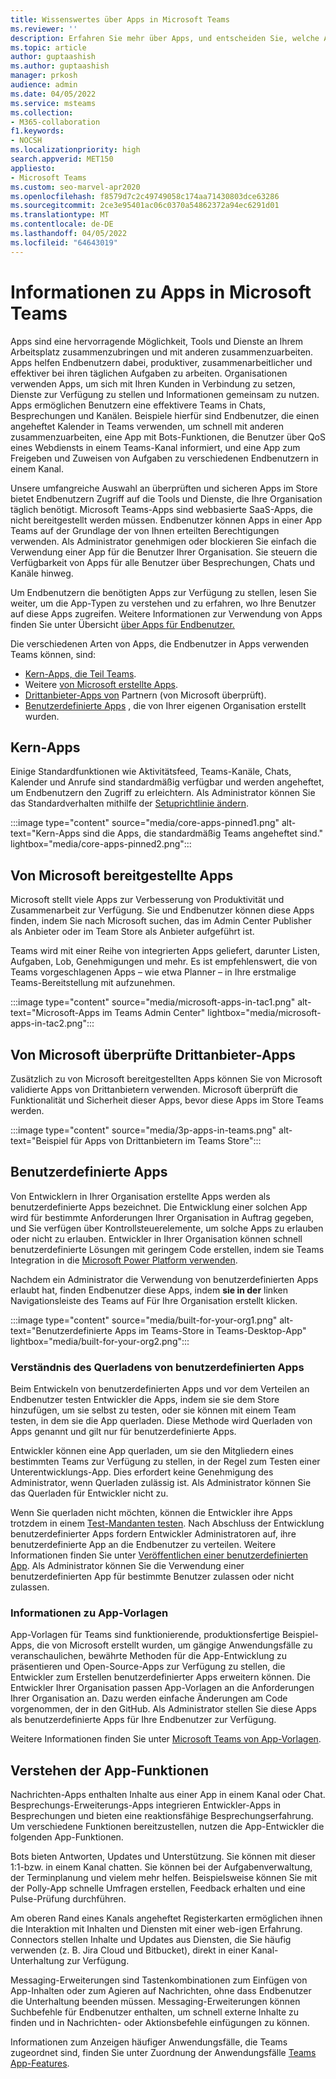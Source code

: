 ```yaml
---
title: Wissenswertes über Apps in Microsoft Teams
ms.reviewer: ''
description: Erfahren Sie mehr über Apps, und entscheiden Sie, welche Apps in Teams basierend auf dem Profil und den Geschäftsanforderungen Ihrer Organisation zugelassen werden sollen.
ms.topic: article
author: guptaashish
ms.author: guptaashish
manager: prkosh
audience: admin
ms.date: 04/05/2022
ms.service: msteams
ms.collection:
- M365-collaboration
f1.keywords:
- NOCSH
ms.localizationpriority: high
search.appverid: MET150
appliesto:
- Microsoft Teams
ms.custom: seo-marvel-apr2020
ms.openlocfilehash: f8579d7c2c49749058c174aa71430803dce63286
ms.sourcegitcommit: 2ce3e95401ac06c0370a54862372a94ec6291d01
ms.translationtype: MT
ms.contentlocale: de-DE
ms.lasthandoff: 04/05/2022
ms.locfileid: "64643019"
---
```

# <a name="about-apps-in-microsoft-teams"></a>Informationen zu Apps in Microsoft Teams

Apps sind eine hervorragende Möglichkeit, Tools und Dienste an Ihrem Arbeitsplatz zusammenzubringen und mit anderen zusammenzuarbeiten. Apps helfen Endbenutzern dabei, produktiver, zusammenarbeitlicher und effektiver bei ihren täglichen Aufgaben zu arbeiten. Organisationen verwenden Apps, um sich mit Ihren Kunden in Verbindung zu setzen, Dienste zur Verfügung zu stellen und Informationen gemeinsam zu nutzen. Apps ermöglichen Benutzern eine effektivere Teams in Chats, Besprechungen und Kanälen. Beispiele hierfür sind Endbenutzer, die einen angeheftet Kalender in Teams verwenden, um schnell mit anderen zusammenzuarbeiten, eine App mit Bots-Funktionen, die Benutzer über QoS eines Webdiensts in einem Teams-Kanal informiert, und eine App zum Freigeben und Zuweisen von Aufgaben zu verschiedenen Endbenutzern in einem Kanal.

Unsere umfangreiche Auswahl an überprüften und sicheren Apps im Store bietet Endbenutzern Zugriff auf die Tools und Dienste, die Ihre Organisation täglich benötigt. Microsoft Teams-Apps sind webbasierte SaaS-Apps, die nicht bereitgestellt werden müssen. Endbenutzer können Apps in einer App Teams auf der Grundlage der von Ihnen erteilten Berechtigungen verwenden. Als Administrator genehmigen oder blockieren Sie einfach die Verwendung einer App für die Benutzer Ihrer Organisation. Sie steuern die Verfügbarkeit von Apps für alle Benutzer über Besprechungen, Chats und Kanäle hinweg.

Um Endbenutzern die benötigten Apps zur Verfügung zu stellen, lesen Sie weiter, um die App-Typen zu verstehen und zu erfahren, wo Ihre Benutzer auf diese Apps zugreifen. Weitere Informationen zur Verwendung von Apps finden Sie unter Übersicht [über Apps für Endbenutzer.](https://support.office.com/article/overview-of-apps-in-teams-747492ee-7cdd-4115-a993-8c7e7f98a3d0)

<!--- Commenting the previous content as part of this article revamp.

Apps let users find content from their favorite services and share it in Teams. They let you do tasks such as pin services at the top of a channel, automate notifications using bots, or share and assign tasks.

--->

Die verschiedenen Arten von Apps, die Endbenutzer in Apps verwenden Teams können, sind:

* [Kern-Apps, die Teil Teams](#core-apps).
* Weitere [von Microsoft erstellte Apps](#microsoft-provided-apps).
* [Drittanbieter-Apps von](#third-party-apps-validated-by-microsoft) Partnern (von Microsoft überprüft).
* [Benutzerdefinierte Apps](#custom-apps) , die von Ihrer eigenen Organisation erstellt wurden.

## <a name="core-apps"></a>Kern-Apps

Einige Standardfunktionen wie Aktivitätsfeed, Teams-Kanäle, Chats, Kalender und Anrufe sind standardmäßig verfügbar und werden angeheftet, um Endbenutzern den Zugriff zu erleichtern. Als Administrator können Sie das Standardverhalten mithilfe der [Setuprichtlinie ändern](/microsoftteams/teams-app-setup-policies).

:::image type="content" source="media/core-apps-pinned1.png" alt-text="Kern-Apps sind die Apps, die standardmäßig Teams angeheftet sind." lightbox="media/core-apps-pinned2.png":::

## <a name="microsoft-provided-apps"></a>Von Microsoft bereitgestellte Apps

Microsoft stellt viele Apps zur Verbesserung von Produktivität und Zusammenarbeit zur Verfügung. Sie und Endbenutzer können diese Apps finden, indem Sie nach Microsoft suchen, das im Admin Center Publisher als Anbieter oder im Team Store als Anbieter aufgeführt ist.

Teams wird mit einer Reihe von integrierten Apps geliefert, darunter Listen, Aufgaben, Lob, Genehmigungen und mehr. Es ist empfehlenswert, die von Teams vorgeschlagenen Apps – wie etwa Planner – in Ihre erstmalige Teams-Bereitstellung mit aufzunehmen.

:::image type="content" source="media/microsoft-apps-in-tac1.png" alt-text="Microsoft-Apps im Teams Admin Center" lightbox="media/microsoft-apps-in-tac2.png":::

## <a name="third-party-apps-validated-by-microsoft"></a>Von Microsoft überprüfte Drittanbieter-Apps

Zusätzlich zu von Microsoft bereitgestellten Apps können Sie von Microsoft validierte Apps von Drittanbietern verwenden. Microsoft überprüft die Funktionalität und Sicherheit dieser Apps, bevor diese Apps im Store Teams werden.

<!--- TBD: Link to the new article later when it is created.
To understand the benefits of app validation, see [validation of third-party apps]().

--->

:::image type="content" source="media/3p-apps-in-teams.png" alt-text="Beispiel für Apps von Drittanbietern im Teams Store":::

<!--- TBD: Check the relevance of this link here.
For more information, see [Microsoft Teams App Security and Compliance](/microsoft-365-app-certification/teams/teams-apps).
--->

## <a name="custom-apps"></a>Benutzerdefinierte Apps

Von Entwicklern in Ihrer Organisation erstellte Apps werden als benutzerdefinierte Apps bezeichnet. Die Entwicklung einer solchen App wird für bestimmte Anforderungen Ihrer Organisation in Auftrag gegeben, und Sie verfügen über Kontrollsteuerelemente, um solche Apps zu erlauben oder nicht zu erlauben. Entwickler in Ihrer Organisation können schnell benutzerdefinierte Lösungen mit geringem Code erstellen, indem sie Teams Integration in die [Microsoft Power Platform verwenden](/microsoftteams/platform/samples/teams-low-code-solutions).

Nachdem ein Administrator die Verwendung von benutzerdefinierten Apps erlaubt hat, finden Endbenutzer diese Apps, indem **sie in der** linken Navigationsleiste des Teams auf Für Ihre Organisation erstellt klicken.

:::image type="content" source="media/built-for-your-org1.png" alt-text="Benutzerdefinierte Apps im Teams-Store in Teams-Desktop-App" lightbox="media/built-for-your-org2.png":::

### <a name="understand-sideloading-of-custom-apps"></a>Verständnis des Querladens von benutzerdefinierten Apps

Beim Entwickeln von benutzerdefinierten Apps und vor dem Verteilen an Endbenutzer testen Entwickler die Apps, indem sie sie dem Store hinzufügen, um sie selbst zu testen, oder sie können mit einem Team testen, in dem sie die App querladen. Diese Methode wird Querladen von Apps genannt und gilt nur für benutzerdefinierte Apps.

Entwickler können eine App querladen, um sie den Mitgliedern eines bestimmten Teams zur Verfügung zu stellen, in der Regel zum Testen einer Unterentwicklungs-App. Dies erfordert keine Genehmigung des Administrator, wenn Querladen zulässig ist. Als Administrator können Sie das Querladen für Entwickler nicht zu.

Wenn Sie querladen nicht möchten, können die Entwickler ihre Apps trotzdem in einem [Test-Mandanten testen](/microsoftteams/platform/concepts/build-and-test/prepare-your-o365-tenant). Nach Abschluss der Entwicklung benutzerdefinierter Apps fordern Entwickler Administratoren auf, ihre benutzerdefinierte App an die Endbenutzer zu verteilen. Weitere Informationen finden Sie unter [Veröffentlichen einer benutzerdefinierten App](/microsoftteams/upload-custom-apps). Als Administrator können Sie die Verwendung einer benutzerdefinierten App für bestimmte Benutzer zulassen oder nicht zulassen.

### <a name="about-app-templates"></a>Informationen zu App-Vorlagen

App-Vorlagen für Teams sind funktionierende, produktionsfertige Beispiel-Apps, die von Microsoft erstellt wurden, um gängige Anwendungsfälle zu veranschaulichen, bewährte Methoden für die App-Entwicklung zu präsentieren und Open-Source-Apps zur Verfügung zu stellen, die Entwickler zum Erstellen benutzerdefinierter Apps erweitern können. Die Entwickler Ihrer Organisation passen App-Vorlagen an die Anforderungen Ihrer Organisation an. Dazu werden einfache Änderungen am Code vorgenommen, der in den GitHub. Als Administrator stellen Sie diese Apps als benutzerdefinierte Apps für Ihre Endbenutzer zur Verfügung.

Weitere Informationen finden Sie unter [Microsoft Teams von App-Vorlagen](https://adoption.microsoft.com/microsoft-teams/app-templates/).

## <a name="understand-app-capabilities"></a>Verstehen der App-Funktionen

Nachrichten-Apps enthalten Inhalte aus einer App in einem Kanal oder Chat. Besprechungs-Erweiterungs-Apps integrieren Entwickler-Apps in Besprechungen und bieten eine reaktionsfähige Besprechungserfahrung. Um verschiedene Funktionen bereitzustellen, nutzen die App-Entwickler die folgenden App-Funktionen.

Bots bieten Antworten, Updates und Unterstützung. Sie können mit dieser 1:1-bzw. in einem Kanal chatten. Sie können bei der Aufgabenverwaltung, der Terminplanung und vielem mehr helfen. Beispielsweise können Sie mit der Polly-App schnelle Umfragen erstellen, Feedback erhalten und eine Pulse-Prüfung durchführen.

Am oberen Rand eines Kanals angeheftet Registerkarten ermöglichen ihnen die Interaktion mit Inhalten und Diensten mit einer web-igen Erfahrung.
Connectors stellen Inhalte und Updates aus Diensten, die Sie häufig verwenden (z. B. Jira Cloud und Bitbucket), direkt in einer Kanal-Unterhaltung zur Verfügung.

Messaging-Erweiterungen sind Tastenkombinationen zum Einfügen von App-Inhalten oder zum Agieren auf Nachrichten, ohne dass Endbenutzer die Unterhaltung beenden müssen. Messaging-Erweiterungen können Suchbefehle für Endbenutzer enthalten, um schnell externe Inhalte zu finden und in Nachrichten- oder Aktionsbefehle einfügungen zu können.

Informationen zum Anzeigen häufiger Anwendungsfälle, die Teams zugeordnet sind, finden Sie unter Zuordnung der Anwendungsfälle [Teams App-Features](/microsoftteams/platform/concepts/design/map-use-cases).

<!--- TBD: Admins do many considerations and decisions around app adoption and app governance. These are to be covered in a separate article. Commenting the below content for now as part of this article revamp.

## Apps deployment decisions

Teams provides a great out-of-the-box collaboration experience for your organization, and most organizations find that the default settings work for them. This article helps you decide whether to change any of the default settings, based on your organization's profile and business requirements, then it walks you through each change. We've split the settings into two groups, starting with the core set of [changes you're more likely to make](#core-deployment-decisions). The second group includes the [additional settings](#additional-deployment-decisions) you may want to configure, based on your organization's needs.

## Core deployment decisions

These are the apps settings that most organizations want to change (if the Teams default settings don't work for them).

### App availability settings

Teams provides many apps published by Microsoft and by third parties to engage users, support productivity, and integrate commonly used business services into Teams.
Get apps from the Teams Store. By default, all apps, including custom apps that you've submitted via the [Teams Store approval process](/microsoftteams/platform/publishing/apps-publish#microsoft-teams-app-approval-process), are turned on for all users. For example, users can use the Planner app to build and manage team tasks in Teams.

By default, all Microsoft-provided, third-party, and custom apps are available, and you can turn individual apps on or off. There are org-wide settings that let you turn all third-party and/or custom apps on or off for your entire organization.

| Ask yourself | Action |
|--------------|--------|
|Will you change the default Teams apps settings? | For more information about policies and settings that you can use to manage apps in your organization, see [Admin settings for apps in Microsoft Teams](admin-settings.md).|

### App permissions and other considerations

Apps are consented to by users and managed by the admin or IT pro through policies. However, app permissions and risk profile are defined in the app itself.

| Ask yourself | Action |
|--------------|--------|
|<br>Which apps do I want to allow access to? Which ones do I not want to allow access to?  | <ul><li>See [Microsoft Teams apps permissions and considerations](app-permissions.md) for a list of things you should consider when allowing access to an app, bot, tab, or connector.</li><li>See [Manage your apps in the Microsoft Teams admin center](manage-apps.md) for information about making an app available to users in your organization.</li></ul>|

--->

<!--- TBD: Rewrite this to talk about bots and tabs as a capability of apps. Admins do not govern bots, tabs, etc. Admins only govern apps that contain capabilities such as connectors, bots, etc. This writeup gives an impression that admins manage apps + bots + tabs + connectors, etc.

### Bots for private chats and channels

Bots are automated programs that respond to queries or give updates and notifications about details users find interesting or want to stay informed about. Bots allow users to interact with cloud services such as task management, scheduling, and polling in a Teams chat. Teams supports bots in private chats and channels. Administrators can control whether the use of bots is allowed in a Microsoft 365 or Office 365 organization.

| Ask yourself | Action |
|--------------|--------|
|Do I want to allow custom bots in my organization?|For more information about adding bots, see [Add bots for private chats and channels in Microsoft Teams](/microsoftteams/platform/bots/what-are-bots). For information about turning custom bots on or off, see [Admin settings for apps in Microsoft Teams](admin-settings.md).|

### Built-in and custom tabs

Owners and team members can add tabs to a channel, private chat, and group chat to help integrate their cloud services. Add tabs to help users access and manage the data they need or use the most. In channels, the Conversations and Files tabs are created by default. In every private chat, the Conversations, Files, Organization, and Activity tabs are created by default. In addition to these built-in tabs, you can design and add custom tabs. To learn about turning Teams apps on or off for your organization, read [Admin settings for apps in Teams](admin-settings.md).

| Ask yourself | Action |
|--------------|--------|
|Do I want to allow custom tabs in my organization?|For more information, see [Use built-in and custom tabs in Teams](/microsoftteams/platform/tabs/what-are-tabs).|

### Custom connectors

Connectors keep your team current by delivering content and updates from services you frequently use directly into a channel. With connectors, your Teams users can receive updates from popular services such as Trello, Wunderlist, GitHub, and Azure DevOps Services in their Teams chats.

| Ask yourself | Action |
|--------------|--------|
|Do I want to allow users to create custom connectors?|For more information, see [Use custom connectors in Teams](office-365-custom-connectors.md).|

--->

<!--- TBD: Activity reports is not part of app overview. Commenting for now. To be reused in a different article later.

### Activity reports

You can use activity reports to see how users in your organization are using Teams. For example, if some don't use Teams yet, they might not know how to get started or understand how they can use Teams to be more productive and collaborative. Your organization can use the activity reports to decide where to prioritize training and communication efforts. To view activity reports, you must be a global admin in Microsoft 365 or Office 365, Teams service admin, or Skype for Business admin.

| Ask yourself | Action |
|--------------|--------|
| <br>Who needs to see the activity reports, and do they have the correct permissions to view them? |<ul><li>If you don't want to assign an admin role to a user, you can [assign the Reports reader role](teams-activity-reports.md#reports-reader-role).</li><li>See [Roles and permissions](/azure/active-directory/users-groups-roles/directory-assign-admin-roles) and [View and assign roles](/azure/active-directory/users-groups-roles/directory-manage-roles-portal) for information about assigning admin roles in Azure Active Directory.</li></ul> |

--->
